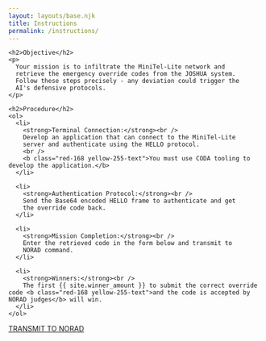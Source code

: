 ```yaml
---
layout: layouts/base.njk
title: Instructions
permalink: /instructions/
---
```


    <h2>Objective</h2>
    <p>
      Your mission is to infiltrate the MiniTel-Lite network and
      retrieve the emergency override codes from the JOSHUA system.
      Follow these steps precisely - any deviation could trigger the
      AI's defensive protocols.
    </p>

    <h2>Procedure</h2>
    <ol>
      <li>
        <strong>Terminal Connection:</strong><br />
        Develop an application that can connect to the MiniTel-Lite
        server and authenticate using the HELLO protocol.
        <br />
        <b class="red-168 yellow-255-text">You must use CODA tooling to develop the application.</b>
      </li>

      <li>
        <strong>Authentication Protocol:</strong><br />
        Send the Base64 encoded HELLO frame to authenticate and get
        the override code back.
      </li>

      <li>
        <strong>Mission Completion:</strong><br />
        Enter the retrieved code in the form below and transmit to
        NORAD command.
      </li>

      <li>
        <strong>Winners:</strong><br />
        The first {{ site.winner_amount }} to submit the correct override code <b class="red-168 yellow-255-text">and the code is accepted by NORAD judges</b> will win.
      </li>
    </ol>

<div class="center-align">
  <a href="{{ site.form_endpoint }}" class="tui-button">
    TRANSMIT TO NORAD
  </a>
</div>
